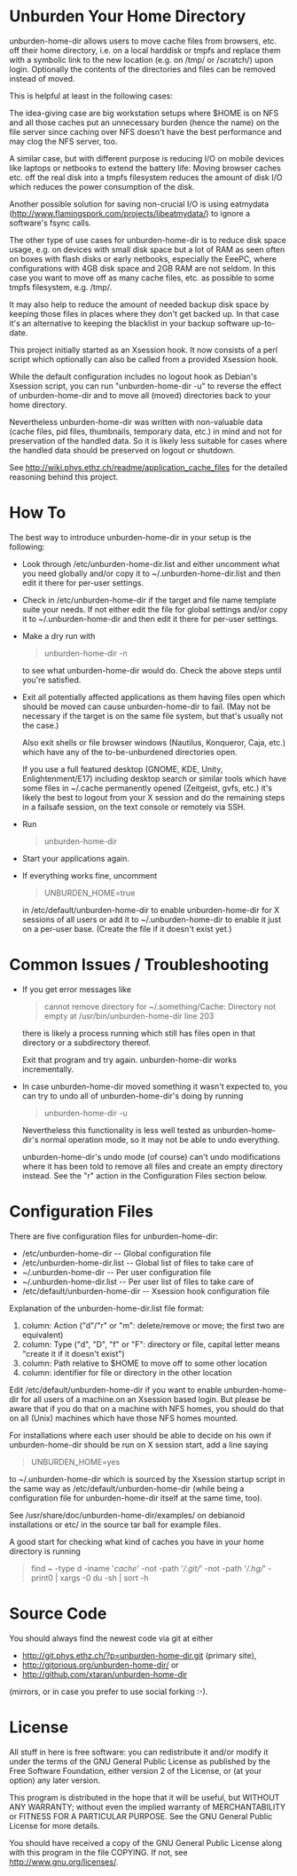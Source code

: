 Unburden Your Home Directory
============================

unburden-home-dir allows users to move cache files from browsers,
etc. off their home directory, i.e. on a local harddisk or tmpfs and
replace them with a symbolic link to the new location (e.g. on /tmp/
or /scratch/) upon login. Optionally the contents of the directories
and files can be removed instead of moved.

This is helpful at least in the following cases:

The idea-giving case are big workstation setups where $HOME is on NFS
and all those caches put an unnecessary burden (hence the name) on the
file server since caching over NFS doesn't have the best performance
and may clog the NFS server, too.

A similar case, but with different purpose is reducing I/O on mobile
devices like laptops or netbooks to extend the battery life: Moving
browser caches etc. off the real disk into a tmpfs filesystem reduces
the amount of disk I/O which reduces the power consumption of the
disk.

Another possible solution for saving non-crucial I/O is using
eatmydata (http://www.flamingspork.com/projects/libeatmydata/) to
ignore a software's fsync calls.

The other type of use cases for unburden-home-dir is to reduce disk
space usage, e.g. on devices with small disk space but a lot of RAM as
seen often on boxes with flash disks or early netbooks, especially the
EeePC, where configurations with 4GB disk space and 2GB RAM are not
seldom. In this case you want to move off as many cache files, etc. as
possible to some tmpfs filesystem, e.g. /tmp/.

It may also help to reduce the amount of needed backup disk space by
keeping those files in places where they don't get backed up. In that
case it's an alternative to keeping the blacklist in your backup
software up-to-date.

This project initially started as an Xsession hook. It now consists of
a perl script which optionally can also be called from a provided
Xsession hook.

While the default configuration includes no logout hook as Debian's
Xsession script, you can run "unburden-home-dir -u" to reverse the
effect of unburden-home-dir and to move all (moved) directories back
to your home directory.

Nevertheless unburden-home-dir was written with non-valuable data
(cache files, pid files, thumbnails, temporary data, etc.) in mind and
not for preservation of the handled data. So it is likely less
suitable for cases where the handled data should be preserved on
logout or shutdown.

See http://wiki.phys.ethz.ch/readme/application_cache_files for the
detailed reasoning behind this project.


How To
======

The best way to introduce unburden-home-dir in your setup is the
following:

* Look through /etc/unburden-home-dir.list and either uncomment what
  you need globally and/or copy it to ~/.unburden-home-dir.list and
  then edit it there for per-user settings.

* Check in /etc/unburden-home-dir if the target and file name template
  suite your needs. If not either edit the file for global settings
  and/or copy it to ~/.unburden-home-dir and then edit it there for
  per-user settings.

* Make a dry run with

  > unburden-home-dir -n
  
  to see what unburden-home-dir would do. Check the above steps until
  you're satisfied.

* Exit all potentially affected applications as them having files open
  which should be moved can cause unburden-home-dir to fail. (May not
  be necessary if the target is on the same file system, but that's
  usually not the case.)

  Also exit shells or file browser windows (Nautilus, Konqueror, Caja,
  etc.) which have any of the to-be-unburdened directories open.

  If you use a full featured desktop (GNOME, KDE, Unity,
  Enlightenment/E17) including desktop search or similar tools which
  have some files in ~/.cache permanently opened (Zeitgeist, gvfs,
  etc.) it's likely the best to logout from your X session and do the
  remaining steps in a failsafe session, on the text console or
  remotely via SSH.

* Run

  > unburden-home-dir

* Start your applications again.

* If everything works fine, uncomment

  > UNBURDEN_HOME=true

  in /etc/default/unburden-home-dir to enable unburden-home-dir for X
  sessions of all users or add it to ~/.unburden-home-dir to enable it
  just on a per-user base. (Create the file if it doesn't exist yet.)

Common Issues / Troubleshooting
===============================

* If you get error messages like

  > cannot remove directory for ~/.something/Cache: Directory not empty at /usr/bin/unburden-home-dir line 203

  there is likely a process running which still has files open in that
  directory or a subdirectory thereof.

  Exit that program and try again. unburden-home-dir works
  incrementally.

* In case unburden-home-dir moved something it wasn't expected to, you
  can try to undo all of unburden-home-dir's doing by running

  > unburden-home-dir -u

  Nevertheless this functionality is less well tested as
  unburden-home-dir's normal operation mode, so it may not be able to
  undo everything.

  unburden-home-dir's undo mode (of course) can't undo modifications
  where it has been told to remove all files and create an empty
  directory instead. See the "r" action in the Configuration Files
  section below.


Configuration Files
===================

There are five configuration files for unburden-home-dir:

* /etc/unburden-home-dir         -- Global configuration file
* /etc/unburden-home-dir.list    -- Global list of files to take care of
* ~/.unburden-home-dir           -- Per user configuration file
* ~/.unburden-home-dir.list      -- Per user list of files to take care of
* /etc/default/unburden-home-dir -- Xsession hook configuration file

Explanation of the unburden-home-dir.list file format:

1. column: Action ("d"/"r" or "m": delete/remove or move; the first two
           are equivalent)
2. column: Type ("d", "D", "f" or "F": directory or file, capital letter
           means "create it if it doesn't exist")
3. column: Path relative to $HOME to move off to some other location
4. column: identifier for file or directory in the other location

Edit /etc/default/unburden-home-dir if you want to enable
unburden-home-dir for all users of a machine.on an Xsession based
login. But please be aware that if you do that on a machine with NFS
homes, you should do that on all (Unix) machines which have those NFS
homes mounted.

For installations where each user should be able to decide on his own
if unburden-home-dir should be run on X session start, add a line
saying

> UNBURDEN_HOME=yes

to ~/.unburden-home-dir which is sourced by the Xsession startup script
in the same way as /etc/default/unburden-home-dir (while being a
configuration file for unburden-home-dir itself at the same time, too).

See /usr/share/doc/unburden-home-dir/examples/ on debianoid
installations or etc/ in the source tar ball for example files.

A good start for checking what kind of caches you have in your home
directory is running

> find ~ -type d -iname '*cache*' -not -path '*/.git/*' -not -path '*/.hg/*' -print0 | xargs -0 du -sh | sort -h


Source Code
===========

You should always find the newest code via git at either

* http://git.phys.ethz.ch/?p=unburden-home-dir.git (primary site),
* http://gitorious.org/unburden-home-dir/ or
* http://github.com/xtaran/unburden-home-dir

(mirrors, or in case you prefer to use social forking :-).


License
=======

All stuff in here is free software: you can redistribute it and/or
modify it under the terms of the GNU General Public License as
published by the Free Software Foundation, either version 2 of the
License, or (at your option) any later version.

This program is distributed in the hope that it will be useful, but
WITHOUT ANY WARRANTY; without even the implied warranty of
MERCHANTABILITY or FITNESS FOR A PARTICULAR PURPOSE.  See the GNU
General Public License for more details.

You should have received a copy of the GNU General Public License
along with this program in the file COPYING.  If not, see
http://www.gnu.org/licenses/.
